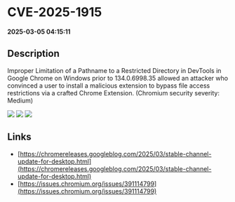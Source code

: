 # CVE-2025-1915

**2025-03-05 04:15:11**

## Description
Improper Limitation of a Pathname to a Restricted Directory in DevTools in Google Chrome on Windows prior to 134.0.6998.35 allowed an attacker who convinced a user to install a malicious extension to bypass file access restrictions via a crafted Chrome Extension. (Chromium security severity: Medium)

![](https://img.shields.io/static/v1?label=Score&message=8.1&color=red)
![](https://img.shields.io/static/v1?label=Severity&message=HIGH&color=red)
![](https://img.shields.io/static/v1?label=CWE&message=Traversal&color=green)

## Links
- [https://chromereleases.googleblog.com/2025/03/stable-channel-update-for-desktop.html](https://chromereleases.googleblog.com/2025/03/stable-channel-update-for-desktop.html)
- [https://issues.chromium.org/issues/391114799](https://issues.chromium.org/issues/391114799)
